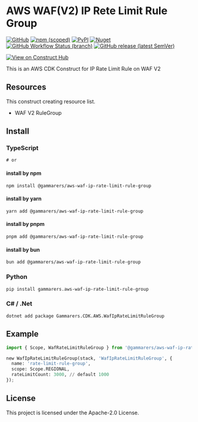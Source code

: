 # AWS WAF(V2) IP Rete Limit Rule Group

[![GitHub](https://img.shields.io/github/license/gammarers/aws-waf-ip-rate-limit-rule-group?style=flat-square)](https://github.com/gammarers/aws-waf-ip-rate-limit-rule-group/blob/main/LICENSE)
[![npm (scoped)](https://img.shields.io/npm/v/@gammarers/aws-waf-ip-rate-limit-rule-group?style=flat-square)](https://www.npmjs.com/package/@gammarers/aws-waf-ip-rate-limit-rule-group)
[![PyPI](https://img.shields.io/pypi/v/gammarers.aws-waf-ip-rate-limit-rule-group?style=flat-square)](https://pypi.org/project/gammarers.aws-waf-ip-rate-limit-rule-group/)
[![Nuget](https://img.shields.io/nuget/v/Gammarers.CDK.AWS.WafIpRateLimitRuleGroup?style=flat-square)](https://www.nuget.org/packages/Gammarers.CDK.AWS.WafIpRateLimitRuleGroup/)
[![GitHub Workflow Status (branch)](https://img.shields.io/github/actions/workflow/status/gammarers/aws-waf-ip-rate-limit-rule-group/release.yml?branch=main&label=release&style=flat-square)](https://github.com/gammarers/aws-waf-ip-rate-limit-rule-group/actions/workflows/release.yml)
[![GitHub release (latest SemVer)](https://img.shields.io/github/v/release/gammarers/aws-waf-ip-rate-limit-rule-group?sort=semver&style=flat-square)](https://github.com/gammarers/aws-waf-ip-rate-limit-rule-group/releases)

[![View on Construct Hub](https://constructs.dev/badge?package=@gammarers/aws-waf-ip-rate-limit-rule-group)](https://constructs.dev/packages/@gammarers/aws-waf-ip-rate-limit-rule-group)

This is an AWS CDK Construct for IP Rate Limit Rule on WAF V2

## Resources

This construct creating resource list.

* WAF V2 RuleGroup

## Install

### TypeScript

```shell
# or

```

#### install by npm

```shell
npm install @gammarers/aws-waf-ip-rate-limit-rule-group
```

#### install by yarn

```shell
yarn add @gammarers/aws-waf-ip-rate-limit-rule-group
```

#### install by pnpm

```shell
pnpm add @gammarers/aws-waf-ip-rate-limit-rule-group
```

#### install by bun

```shell
bun add @gammarers/aws-waf-ip-rate-limit-rule-group
```

### Python

```shell
pip install gammarers.aws-waf-ip-rate-limit-rule-group
```

### C# / .Net

```shell
dotnet add package Gammarers.CDK.AWS.WafIpRateLimitRuleGroup
```

## Example

```python
import { Scope, WafRateLimitRuleGroup } from '@gammarers/aws-waf-ip-rate-limit-rule-group';

new WafIpRateLimitRuleGroup(stack, 'WafIpRateLimitRuleGroup', {
  name: 'rate-limit-rule-group',
  scope: Scope.REGIONAL,
  rateLimitCount: 3000, // default 1000
});
```

## License

This project is licensed under the Apache-2.0 License.

